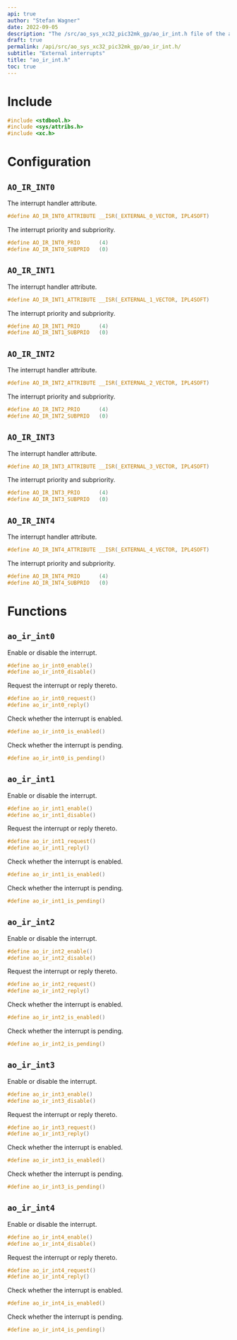 ```yaml
---
api: true
author: "Stefan Wagner"
date: 2022-09-05
description: "The /src/ao_sys_xc32_pic32mk_gp/ao_ir_int.h file of the ao real-time operating system."
draft: true
permalink: /api/src/ao_sys_xc32_pic32mk_gp/ao_ir_int.h/
subtitle: "External interrupts"
title: "ao_ir_int.h"
toc: true
---
```


# Include

```c
#include <stdbool.h>
#include <sys/attribs.h>
#include <xc.h>
```

# Configuration

## `AO_IR_INT0`

The interrupt handler attribute.

```c
#define AO_IR_INT0_ATTRIBUTE __ISR(_EXTERNAL_0_VECTOR, IPL4SOFT)
```

The interrupt priority and subpriority.

```c
#define AO_IR_INT0_PRIO      (4)
#define AO_IR_INT0_SUBPRIO   (0)
```

## `AO_IR_INT1`

The interrupt handler attribute.

```c
#define AO_IR_INT1_ATTRIBUTE __ISR(_EXTERNAL_1_VECTOR, IPL4SOFT)
```

The interrupt priority and subpriority.

```c
#define AO_IR_INT1_PRIO      (4)
#define AO_IR_INT1_SUBPRIO   (0)
```

## `AO_IR_INT2`

The interrupt handler attribute.

```c
#define AO_IR_INT2_ATTRIBUTE __ISR(_EXTERNAL_2_VECTOR, IPL4SOFT)
```

The interrupt priority and subpriority.

```c
#define AO_IR_INT2_PRIO      (4)
#define AO_IR_INT2_SUBPRIO   (0)
```

## `AO_IR_INT3`

The interrupt handler attribute.

```c
#define AO_IR_INT3_ATTRIBUTE __ISR(_EXTERNAL_3_VECTOR, IPL4SOFT)
```

The interrupt priority and subpriority.

```c
#define AO_IR_INT3_PRIO      (4)
#define AO_IR_INT3_SUBPRIO   (0)
```

## `AO_IR_INT4`

The interrupt handler attribute.

```c
#define AO_IR_INT4_ATTRIBUTE __ISR(_EXTERNAL_4_VECTOR, IPL4SOFT)
```

The interrupt priority and subpriority.

```c
#define AO_IR_INT4_PRIO      (4)
#define AO_IR_INT4_SUBPRIO   (0)
```

# Functions

## `ao_ir_int0`

Enable or disable the interrupt.

```c
#define ao_ir_int0_enable()
#define ao_ir_int0_disable()
```

Request the interrupt or reply thereto.

```c
#define ao_ir_int0_request()
#define ao_ir_int0_reply()
```

Check whether the interrupt is enabled.

```c
#define ao_ir_int0_is_enabled()
```

Check whether the interrupt is pending.

```c
#define ao_ir_int0_is_pending()
```

## `ao_ir_int1`

Enable or disable the interrupt.

```c
#define ao_ir_int1_enable()
#define ao_ir_int1_disable()
```

Request the interrupt or reply thereto.

```c
#define ao_ir_int1_request()
#define ao_ir_int1_reply()
```

Check whether the interrupt is enabled.

```c
#define ao_ir_int1_is_enabled()
```

Check whether the interrupt is pending.

```c
#define ao_ir_int1_is_pending()
```

## `ao_ir_int2`

Enable or disable the interrupt.

```c
#define ao_ir_int2_enable()
#define ao_ir_int2_disable()
```

Request the interrupt or reply thereto.

```c
#define ao_ir_int2_request()
#define ao_ir_int2_reply()
```

Check whether the interrupt is enabled.

```c
#define ao_ir_int2_is_enabled()
```

Check whether the interrupt is pending.

```c
#define ao_ir_int2_is_pending()
```

## `ao_ir_int3`

Enable or disable the interrupt.

```c
#define ao_ir_int3_enable()
#define ao_ir_int3_disable()
```

Request the interrupt or reply thereto.

```c
#define ao_ir_int3_request()
#define ao_ir_int3_reply()
```

Check whether the interrupt is enabled.

```c
#define ao_ir_int3_is_enabled()
```

Check whether the interrupt is pending.

```c
#define ao_ir_int3_is_pending()
```

## `ao_ir_int4`

Enable or disable the interrupt.

```c
#define ao_ir_int4_enable()
#define ao_ir_int4_disable()
```

Request the interrupt or reply thereto.

```c
#define ao_ir_int4_request()
#define ao_ir_int4_reply()
```

Check whether the interrupt is enabled.

```c
#define ao_ir_int4_is_enabled()
```

Check whether the interrupt is pending.

```c
#define ao_ir_int4_is_pending()
```
